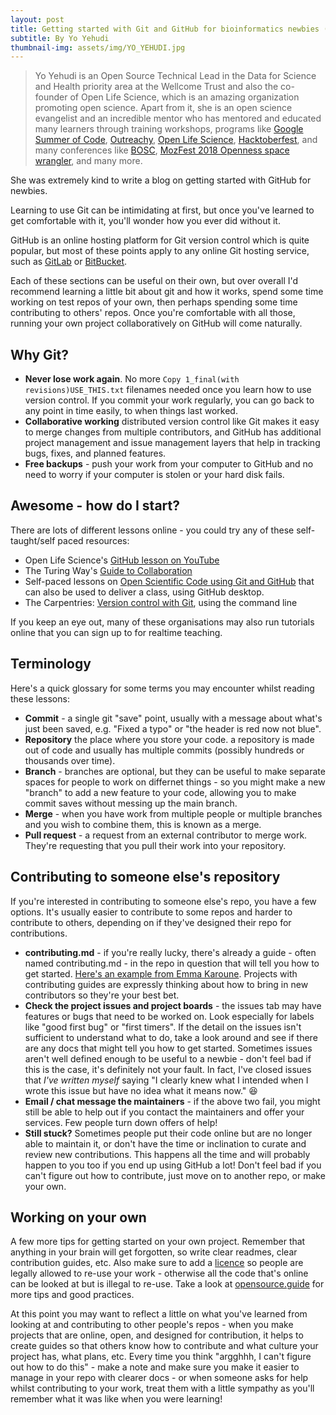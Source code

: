 ```yaml
---
layout: post
title: Getting started with Git and GitHub for bioinformatics newbies (or any open scientist!)
subtitle: By Yo Yehudi
thumbnail-img: assets/img/YO_YEHUDI.jpg
---
```



>Yo Yehudi is an Open Source Technical Lead in the Data for Science and Health priority area at the Wellcome Trust and also the co-founder of Open Life Science, which is an amazing organization promoting open science. Apart from it, she is an open science evangelist and an incredible mentor who has mentored and educated many learners through training workshops, programs like [Google Summer of Code](https://summerofcode.withgoogle.com/), [Outreachy](https://www.outreachy.org/), [Open Life Science](https://openlifesci.org/), [Hacktoberfest](https://hacktoberfest.digitalocean.com/), and many conferences like [BOSC](https://www.open-bio.org/events/bosc/), [MozFest 2018 Openness space wrangler](https://www.mozillafestival.org/), and many more.

She was extremely kind to write a blog on getting started with GitHub for newbies. 


Learning to use Git can be intimidating at first, but once you've learned to get comfortable with it, you'll wonder how you ever did without it. 

GitHub is an online hosting platform for Git version control which is quite popular, but most of these points apply to any online Git hosting service, such as [GitLab](https://about.gitlab.com/) or [BitBucket](https://bitbucket.org/). 

Each of these  sections can be useful on their own, but over overall I'd recommend learning a little bit about  git and how it works, spend some time working on test repos of your own, then perhaps spending some time contributing to others' repos. Once you're comfortable with all those, running your own project collaboratively on GitHub will come naturally. 

## Why Git? 

- **Never lose work again**. No more `Copy 1_final(with revisions)USE_THIS.txt` filenames needed once you learn how to use version control. If you commit your work regularly, you can go back to any point in time easily, to when things last worked. 
- **Collaborative working** distributed version control like Git makes it easy to merge changes from multiple contributors, and GitHub has additional project management and issue management layers that help in tracking bugs, fixes, and planned features.
- **Free backups** - push your work from your computer to GitHub and no need to worry if your computer is stolen or your hard disk fails. 

## Awesome - how do I start? 
There are lots of different lessons online - you could try any of these self-taught/self paced resources:  

- Open Life Science's [GitHub lesson on YouTube](https://www.youtube.com/watch?v=Hj4kpy9LB6c)
- The Turing Way's [Guide to Collaboration](https://the-turing-way.netlify.app/collaboration/collaboration.html)
- Self-paced lessons on [Open Scientific Code using Git and GitHub](https://open-source-for-researchers.github.io/open-source-workshop/) that can also be used to deliver a class, using GitHub desktop. 
- The Carpentries: [Version control with Git](https://swcarpentry.github.io/git-novice/), using the command line 

If you keep an eye out, many of these organisations  may also run tutorials online that you can sign up to for realtime teaching. 

## Terminology

Here's a quick glossary for some terms you may encounter whilst reading these lessons: 

- **Commit** - a single git "save" point, usually with a message about what's just been saved, e.g. "Fixed a typo" or "the header is red now not blue".
- **Repository** the place where you store your code. a repository is made out of code and usually has multiple commits (possibly hundreds or thousands over time). 
- **Branch** - branches are optional, but they can be useful to make separate spaces for people to work on differnet things - so you might make a new "branch" to add a new feature to your code, allowing you to make commit saves without messing up the main branch. 
- **Merge** - when you have work from multiple people or multiple branches and you wish to combine them, this is known as a merge. 
- **Pull request** -  a request from an external contributor to merge work. They're requesting that you pull their work into your repository. 

## Contributing to someone else's repository

If you're interested in contributing to someone else's repo, you have a few options. It's usually easier to contribute to some repos and harder to contribute to others, depending on if they've designed their repo for contributions. 

- **contributing.md** - if you're really lucky, there's already a guide - often named contributing.md - in the repo in question that will tell you how to get started. [Here's an example from Emma Karoune](https://github.com/EKaroune/Open-Science-in-Phytolith-Research/blob/master/contributing.md). Projects with contributing guides are expressly thinking about how to bring in new contributors so they're your best bet. 
- **Check the project issues and project boards** - the issues tab may have features or bugs that need to be worked on. Look especially for labels like "good first bug" or "first timers". If the detail on the issues isn't sufficient to understand what to do, take a look around and see if there are any docs that might tell you how to get started. Sometimes issues aren't well defined enough to be useful to a newbie - don't feel bad if this is the case, it's definitely not your fault. In fact, I've closed issues that _I've written myself_ saying "I clearly knew what I intended when I wrote this issue but have no idea what it means now." :laughing: 
- **Email / chat message the maintainers** - if the above two fail, you might still be able to help out if you contact the maintainers and offer your services. Few people turn down offers of help! 
- **Still stuck?** Sometimes people put their code online but are no longer able to maintain it, or don't have the time or inclination to curate and review new contributions. This happens all the time and will probably happen to you too if  you end up using GitHub a lot! Don't feel bad if you can't figure out how to contribute, just move on to another repo, or make your own. 

## Working on your own

A few more tips for getting started on your own project. Remember that anything in your brain will get forgotten, so write clear readmes, clear contribution guides, etc. Also make sure to add a [licence](https://choosealicense.com/) so people are legally  allowed to re-use your work - otherwise all the code that's online can be looked at but is illegal to re-use. Take a look at [opensource.guide](https://opensource.guide/) for more tips and good practices.

At this point you may want to reflect a little on what you've learned from looking at and contributing to other people's repos - when you make projects that are online, open, and designed for contribution, it helps to create guides so that others know how to contribute and what culture your project has, what plans, etc. Every time you think "argghhh, I can't figure out how to do this" - make a note and make sure you make it easier to manage in your repo with clearer docs - or when someone asks for help whilst contributing to your work, treat them with a little sympathy as you'll remember what it was like when you were learning!
